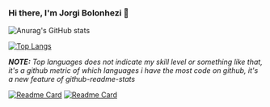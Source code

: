 ### Hi there, I'm Jorgi Bolonhezi 👋

![Anurag's GitHub stats](https://github-readme-stats.vercel.app/api?username=Holyblade&show_icons=true&theme=radical)

[![Top Langs](https://github-readme-stats.vercel.app/api/top-langs/?username=Holyblade&show_icons=true&theme=radical)](https://github.com/anuraghazra/github-readme-stats)

***NOTE:*** *Top languages does not indicate my skill level or something like that, it's a github metric of which languages i have the most code on github, it's a new feature of github-readme-stats*

[![Readme Card](https://github-readme-stats.vercel.app/api/pin/?username=Holyblade&show_icons=true&theme=radical&repo=Conversor_de_Logs_da_Eduzz)](https://github.com/anuraghazra/github-readme-stats)
[![Readme Card](https://github-readme-stats.vercel.app/api/pin/?username=Holyblade&show_icons=true&theme=radical&repo=Conversor_de_Logs_do_Nutror)](https://github.com/anuraghazra/github-readme-stats)
